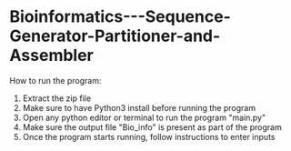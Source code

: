# Bioinformatics---Sequence-Generator-Partitioner-and-Assembler

How to run the program:
1. Extract the zip file
2. Make sure to have Python3 install before running the program
3. Open any python editor or terminal to run the program "main.py"
4. Make sure the output file "Bio_info" is present as part of the program
5. Once the program starts running, follow instructions to enter inputs

